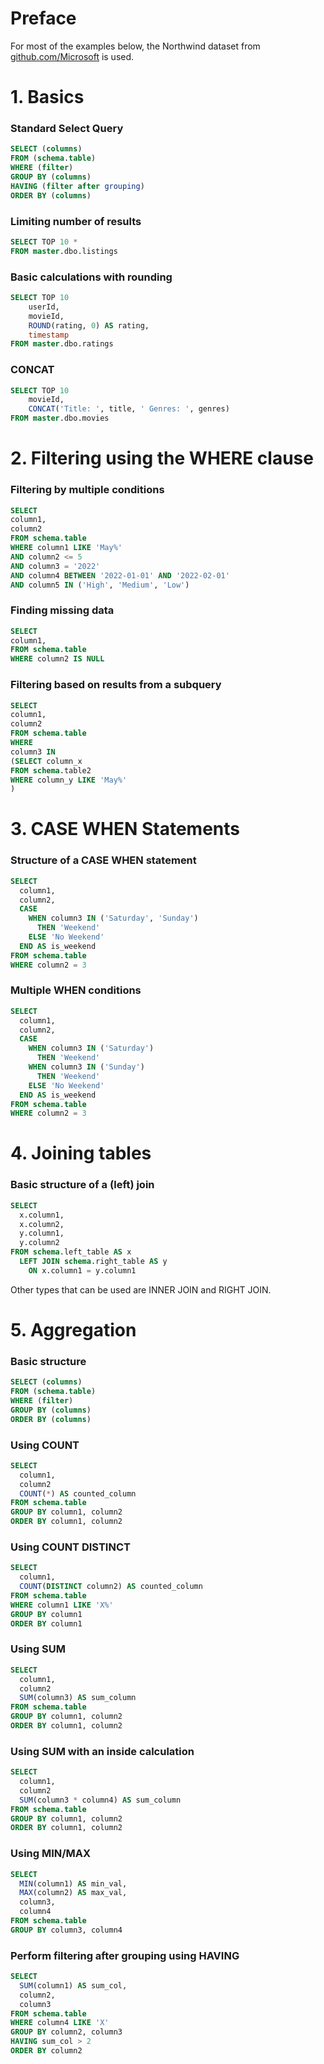 
# Preface

For most of the examples below, the Northwind dataset from [github.com/Microsoft](https://github.com/Microsoft/sql-server-samples/tree/master/samples/databases/northwind-pubs) is used.

# 1. Basics

### Standard Select Query

```sql
SELECT (columns)
FROM (schema.table)
WHERE (filter)
GROUP BY (columns)
HAVING (filter after grouping)
ORDER BY (columns)
```

### Limiting number of results

```sql
SELECT TOP 10 *
FROM master.dbo.listings
```

### Basic calculations with rounding

```sql
SELECT TOP 10
	userId,
	movieId,
	ROUND(rating, 0) AS rating,
	timestamp
FROM master.dbo.ratings
```

### CONCAT

```sql
SELECT TOP 10
	movieId,
	CONCAT('Title: ', title, ' Genres: ', genres)
FROM master.dbo.movies
```

# 2. Filtering using the WHERE clause

### Filtering by multiple conditions

```sql
SELECT 
column1,
column2
FROM schema.table
WHERE column1 LIKE 'May%'
AND column2 <= 5
AND column3 = '2022'
AND column4 BETWEEN '2022-01-01' AND '2022-02-01'
AND column5 IN ('High', 'Medium', 'Low')
```
### Finding missing data

```sql
SELECT 
column1,
FROM schema.table
WHERE column2 IS NULL
```

### Filtering based on results from a subquery

```sql
SELECT 
column1,
column2
FROM schema.table
WHERE 
column3 IN
(SELECT column_x
FROM schema.table2
WHERE column_y LIKE 'May%'
)
```

# 3. CASE WHEN Statements

### Structure of a CASE WHEN statement

```sql
SELECT 
  column1,
  column2,
  CASE
    WHEN column3 IN ('Saturday', 'Sunday')
      THEN 'Weekend'
    ELSE 'No Weekend'
  END AS is_weekend
FROM schema.table
WHERE column2 = 3
```

### Multiple WHEN conditions

```sql
SELECT 
  column1,
  column2,
  CASE
    WHEN column3 IN ('Saturday')
      THEN 'Weekend'
    WHEN column3 IN ('Sunday')
      THEN 'Weekend'
    ELSE 'No Weekend'
  END AS is_weekend
FROM schema.table
WHERE column2 = 3
```

# 4. Joining tables

### Basic structure of a (left) join

```sql
SELECT 
  x.column1,
  x.column2,
  y.column1,
  y.column2
FROM schema.left_table AS x
  LEFT JOIN schema.right_table AS y
    ON x.column1 = y.column1
```

Other types that can be used are INNER JOIN and RIGHT JOIN. 


# 5. Aggregation

### Basic structure

```sql
SELECT (columns)
FROM (schema.table)
WHERE (filter)
GROUP BY (columns)
ORDER BY (columns)
```

### Using COUNT

```sql
SELECT
  column1,
  column2
  COUNT(*) AS counted_column
FROM schema.table
GROUP BY column1, column2
ORDER BY column1, column2
```


### Using COUNT DISTINCT

```sql
SELECT
  column1,
  COUNT(DISTINCT column2) AS counted_column
FROM schema.table
WHERE column1 LIKE 'X%'
GROUP BY column1
ORDER BY column1
```

### Using SUM

```sql
SELECT
  column1,
  column2
  SUM(column3) AS sum_column
FROM schema.table
GROUP BY column1, column2
ORDER BY column1, column2
```

### Using SUM with an inside calculation

```sql
SELECT
  column1,
  column2
  SUM(column3 * column4) AS sum_column
FROM schema.table
GROUP BY column1, column2
ORDER BY column1, column2
```

### Using MIN/MAX

```sql
SELECT
  MIN(column1) AS min_val,
  MAX(column2) AS max_val,
  column3,
  column4
FROM schema.table
GROUP BY column3, column4
```

### Perform filtering after grouping using HAVING

```sql
SELECT
  SUM(column1) AS sum_col,
  column2,
  column3
FROM schema.table
WHERE column4 LIKE 'X'
GROUP BY column2, column3
HAVING sum_col > 2
ORDER BY column2
```





